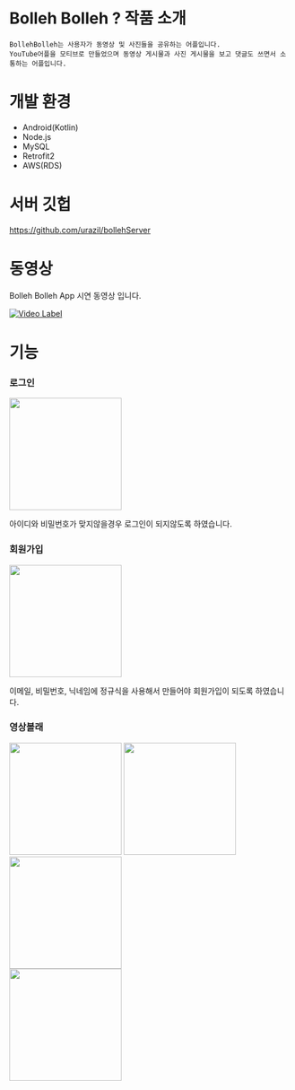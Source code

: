 # Bolleh Bolleh ? 작품 소개
```
BollehBolleh는 사용자가 동영상 및 사진들을 공유하는 어플입니다.
YouTube어플을 모티브로 만들었으며 동영상 게시물과 사진 게시물을 보고 댓글도 쓰면서 소통하는 어플입니다.
```

# 개발 환경 
* Android(Kotlin)
* Node.js
* MySQL
* Retrofit2
* AWS(RDS)

# 서버 깃헙

https://github.com/urazil/bollehServer

 # 동영상
 
Bolleh Bolleh App 시연 동영상 입니다.


[![Video Label](https://user-images.githubusercontent.com/48799375/81665852-35577100-947c-11ea-8b83-d168658f1cac.png)](https://youtu.be/EG6hmDY5EtI?t=0s)




# 기능

### 로그인 

<div>
  <img src="https://user-images.githubusercontent.com/48799375/81666949-a77c8580-947d-11ea-9b6e-2abe38404fca.png" width="200"></img>
</div>

아이디와 비밀번호가 맞지않을경우 로그인이 되지않도록 하였습니다.

### 회원가입

<div>
  <img src="https://user-images.githubusercontent.com/48799375/81668116-1e664e00-947f-11ea-8fc7-db24ce5f5d8d.png" width="200"></img>
</div>

 이메일, 비밀번호, 닉네임에 정규식을 사용해서 만들어야 회원가입이 되도록 하였습니다.

### 영상볼래

<div>
  <img src="https://user-images.githubusercontent.com/48799375/81667928-e7903800-947e-11ea-8bdd-c217261d1702.png" width="200"></img>
   <img src="https://user-images.githubusercontent.com/48799375/81668171-3b028600-947f-11ea-9b56-27bce543aaf0.png" width="200"></img>
 <img src="https://user-images.githubusercontent.com/48799375/81668305-72713280-947f-11ea-9942-76f3f4fba094.png" width="200"></img>
</div>
<div>
  <img src="https://user-images.githubusercontent.com/48799375/81668409-9c2a5980-947f-11ea-8a49-4da6431af2a3.png" width="200"></img>
  
</div>
















